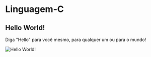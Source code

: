 # Linguagem-C

## Hello World!

Diga "Hello" para você mesmo, para qualquer um ou para o mundo!

![Hello World!](/)
